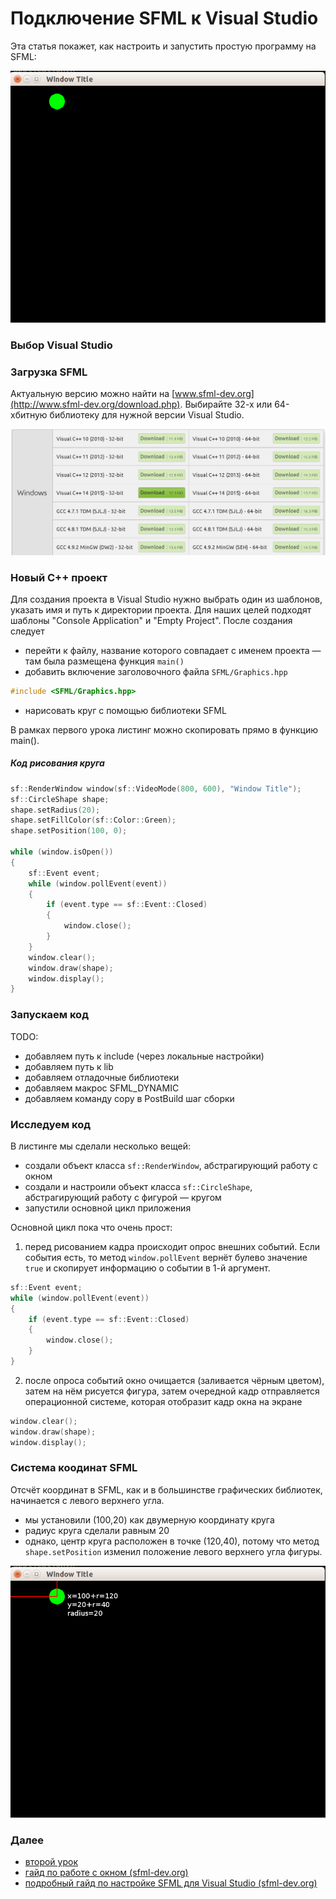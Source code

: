 # Подключение SFML к Visual Studio

Эта статья покажет, как настроить и запустить простую программу на SFML:

![скриншот](images/app-1.png)

### Выбор Visual Studio

### Загрузка SFML

Актуальную версию можно найти на [www.sfml-dev.org](http://www.sfml-dev.org/download.php). Выбирайте 32-х или 64-хбитную библиотеку для нужной версии Visual Studio.

![скриншот](images/donwload.png)

### Новый C++ проект

Для создания проекта в Visual Studio нужно выбрать один из шаблонов, указать имя и путь к директории проекта. Для наших целей подходят шаблоны "Console Application" и "Empty Project". После создания следует

- перейти к файлу, название которого совпадает с именем проекта &mdash; там была размещена функция `main()`
- добавить включение заголовочного файла ```SFML/Graphics.hpp```
```cpp
#include <SFML/Graphics.hpp>
```
- нарисовать круг с помощью библиотеки SFML

В рамках первого урока листинг можно скопировать прямо в функцию main().

##### Код рисования круга
```cpp
sf::RenderWindow window(sf::VideoMode(800, 600), "Window Title");
sf::CircleShape shape;
shape.setRadius(20);
shape.setFillColor(sf::Color::Green);
shape.setPosition(100, 0);

while (window.isOpen())
{
    sf::Event event;
    while (window.pollEvent(event))
    {
        if (event.type == sf::Event::Closed)
        {
            window.close();
        }
    }
    window.clear();
    window.draw(shape);
    window.display();
}
```

### Запускаем код

TODO:

- добавляем путь к include (через локальные настройки)
- добавляем путь к lib
- добавляем отладочные библиотеки
- добавляем макрос SFML_DYNAMIC
- добавляем команду copy в PostBuild шаг сборки

### Исследуем код

В листинге мы сделали несколько вещей:

- создали объект класса `sf::RenderWindow`, абстрагирующий работу с окном
- создали и настроили объект класса `sf::CircleShape`, абстрагирующий работу с фигурой &mdash; кругом
- запустили основной цикл приложения

Основной цикл пока что очень прост:

1. перед рисованием кадра происходит опрос внешних событий. Если события есть, то метод `window.pollEvent` вернёт булево значение `true` и скопирует информацию о событии в 1-й аргумент.

```cpp
sf::Event event;
while (window.pollEvent(event))
{
    if (event.type == sf::Event::Closed)
    {
        window.close();
    }
}
```

2. после опроса событий окно очищается (заливается чёрным цветом), затем на нём рисуется фигура, затем очередной кадр отправляется операционной системе, которая отобразит кадр окна на экране

```cpp
window.clear();
window.draw(shape);
window.display();
```

### Система коодинат SFML

Отсчёт координат в SFML, как и в большинстве графических библиотек, начинается с левого верхнего угла.

- мы установили (100,20) как двумерную координату круга
- радиус круга сделали равным 20
- однако, центр круга расположен в точке (120,40), потому что метод `shape.setPosition` изменил положение левого верхнего угла фигуры.

![иллюстрация](images/metrics.png)

### Далее

- [второй урок](2.md)
- [гайд по работе с окном (sfml-dev.org)](http://www.sfml-dev.org/tutorials/2.3/window-window.php)
- [подробный гайд по настройке SFML для Visual Studio (sfml-dev.org)](http://www.sfml-dev.org/tutorials/2.3/start-vc.php)